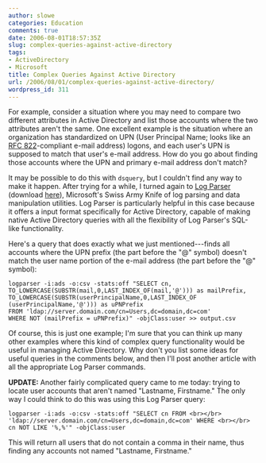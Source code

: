 ```yaml
---
author: slowe
categories: Education
comments: true
date: 2006-08-01T18:57:35Z
slug: complex-queries-against-active-directory
tags:
- ActiveDirectory
- Microsoft
title: Complex Queries Against Active Directory
url: /2006/08/01/complex-queries-against-active-directory/
wordpress_id: 311
---
```


For example, consider a situation where you may need to compare two different attributes in Active Directory and list those accounts where the two attributes aren't the same. One excellent example is the situation where an organization has standardized on UPN (User Principal Name; looks like an [RFC 822](http://www.ietf.org/rfc/rfc0822.txt)-compliant e-mail address) logons, and each user's UPN is supposed to match that user's e-mail address. How do you go about finding those accounts where the UPN and primary e-mail address don't match?

It may be possible to do this with `dsquery`, but I couldn't find any way to make it happen. After trying for a while, I turned again to [Log Parser](http://www.logparser.com/) (download [here](http://www.microsoft.com/downloads/details.aspx?FamilyID=890cd06b-abf8-4c25-91b2-f8d975cf8c07&displaylang=en)), Microsoft's Swiss Army Knife of log parsing and data manipulation utilities. Log Parser is particularly helpful in this case because it offers a input format specifically for Active Directory, capable of making native Active Directory queries with all the flexibility of Log Parser's SQL-like functionality.

Here's a query that does exactly what we just mentioned---finds all accounts where the UPN prefix (the part before the "@" symbol) doesn't match the user name portion of the e-mail address (the part before the "@" symbol):

```text
logparser -i:ads -o:csv -stats:off "SELECT cn, 
TO_LOWERCASE(SUBSTR(mail,0,LAST_INDEX_OF(mail,'@'))) as mailPrefix, 
TO_LOWERCASE(SUBSTR(userPrincipalName,0,LAST_INDEX_OF 
(userPrincipalName,'@'))) as uPNPrefix 
FROM 'ldap://server.domain.com/cn=Users,dc=domain,dc=com' 
WHERE NOT (mailPrefix = uPNPrefix)" -objClass:user >> output.csv
```

Of course, this is just one example; I'm sure that you can think up many other examples where this kind of complex query functionality would be useful in managing Active Directory. Why don't you list some ideas for useful queries in the comments below, and then I'll post another article with all the appropriate Log Parser commands.

**UPDATE:** Another fairly complicated query came to me today: trying to locate user accounts that aren't named "Lastname, Firstname." The only way I could think to do this was using this Log Parser query:

```text
logparser -i:ads -o:csv -stats:off "SELECT cn FROM <br></br>
'ldap://server.domain.com/cn=Users,dc=domain,dc=com' WHERE <br></br>
cn NOT LIKE '%,%'" -objClass:user
```

This will return all users that do not contain a comma in their name, thus finding any accounts not named "Lastname, Firstname."

